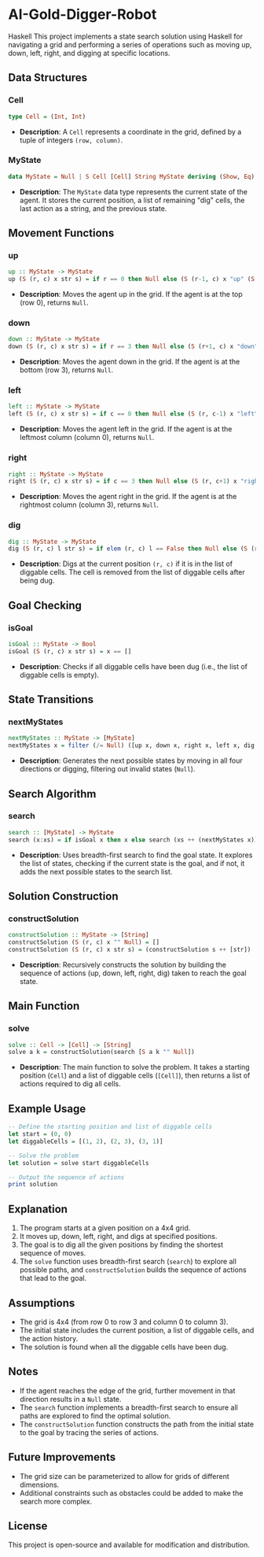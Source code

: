 
# AI-Gold-Digger-Robot
Haskell
This project implements a state search solution using Haskell for navigating a grid and performing a series of operations such as moving up, down, left, right, and digging at specific locations.

## Data Structures

### Cell
```haskell
type Cell = (Int, Int)
```
- **Description**: A `Cell` represents a coordinate in the grid, defined by a tuple of integers `(row, column)`.

### MyState
```haskell
data MyState = Null | S Cell [Cell] String MyState deriving (Show, Eq)
```
- **Description**: The `MyState` data type represents the current state of the agent. It stores the current position, a list of remaining "dig" cells, the last action as a string, and the previous state.

## Movement Functions

### up
```haskell
up :: MyState -> MyState
up (S (r, c) x str s) = if r == 0 then Null else (S (r-1, c) x "up" (S (r, c) x str s))
```
- **Description**: Moves the agent up in the grid. If the agent is at the top (row 0), returns `Null`.

### down
```haskell
down :: MyState -> MyState
down (S (r, c) x str s) = if r == 3 then Null else (S (r+1, c) x "down" (S (r, c) x str s))
```
- **Description**: Moves the agent down in the grid. If the agent is at the bottom (row 3), returns `Null`.

### left
```haskell
left :: MyState -> MyState
left (S (r, c) x str s) = if c == 0 then Null else (S (r, c-1) x "left" (S (r, c) x str s))
```
- **Description**: Moves the agent left in the grid. If the agent is at the leftmost column (column 0), returns `Null`.

### right
```haskell
right :: MyState -> MyState
right (S (r, c) x str s) = if c == 3 then Null else (S (r, c+1) x "right" (S (r, c) x str s))
```
- **Description**: Moves the agent right in the grid. If the agent is at the rightmost column (column 3), returns `Null`.

### dig
```haskell
dig :: MyState -> MyState
dig (S (r, c) l str s) = if elem (r, c) l == False then Null else (S (r, c) (filter (/=(r, c)) l) "dig" (S (r, c) l str s))
```
- **Description**: Digs at the current position `(r, c)` if it is in the list of diggable cells. The cell is removed from the list of diggable cells after being dug.

## Goal Checking

### isGoal
```haskell
isGoal :: MyState -> Bool
isGoal (S (r, c) x str s) = x == []
```
- **Description**: Checks if all diggable cells have been dug (i.e., the list of diggable cells is empty).

## State Transitions

### nextMyStates
```haskell
nextMyStates :: MyState -> [MyState]
nextMyStates x = filter (/= Null) ([up x, down x, right x, left x, dig x])
```
- **Description**: Generates the next possible states by moving in all four directions or digging, filtering out invalid states (`Null`).

## Search Algorithm

### search
```haskell
search :: [MyState] -> MyState
search (x:xs) = if isGoal x then x else search (xs ++ (nextMyStates x))
```
- **Description**: Uses breadth-first search to find the goal state. It explores the list of states, checking if the current state is the goal, and if not, it adds the next possible states to the search list.

## Solution Construction

### constructSolution
```haskell
constructSolution :: MyState -> [String]
constructSolution (S (r, c) x "" Null) = []
constructSolution (S (r, c) x str s) = (constructSolution s ++ [str])
```
- **Description**: Recursively constructs the solution by building the sequence of actions (up, down, left, right, dig) taken to reach the goal state.

## Main Function

### solve
```haskell
solve :: Cell -> [Cell] -> [String]
solve a k = constructSolution(search [S a k "" Null])
```
- **Description**: The main function to solve the problem. It takes a starting position (`Cell`) and a list of diggable cells (`[Cell]`), then returns a list of actions required to dig all cells.

## Example Usage

```haskell
-- Define the starting position and list of diggable cells
let start = (0, 0)
let diggableCells = [(1, 2), (2, 3), (3, 1)]

-- Solve the problem
let solution = solve start diggableCells

-- Output the sequence of actions
print solution
```

## Explanation

1. The program starts at a given position on a 4x4 grid.
2. It moves up, down, left, right, and digs at specified positions.
3. The goal is to dig all the given positions by finding the shortest sequence of moves.
4. The `solve` function uses breadth-first search (`search`) to explore all possible paths, and `constructSolution` builds the sequence of actions that lead to the goal.

## Assumptions

- The grid is 4x4 (from row 0 to row 3 and column 0 to column 3).
- The initial state includes the current position, a list of diggable cells, and the action history.
- The solution is found when all the diggable cells have been dug.

## Notes

- If the agent reaches the edge of the grid, further movement in that direction results in a `Null` state.
- The `search` function implements a breadth-first search to ensure all paths are explored to find the optimal solution.
- The `constructSolution` function constructs the path from the initial state to the goal by tracing the series of actions.

## Future Improvements

- The grid size can be parameterized to allow for grids of different dimensions.
- Additional constraints such as obstacles could be added to make the search more complex.

## License

This project is open-source and available for modification and distribution.
